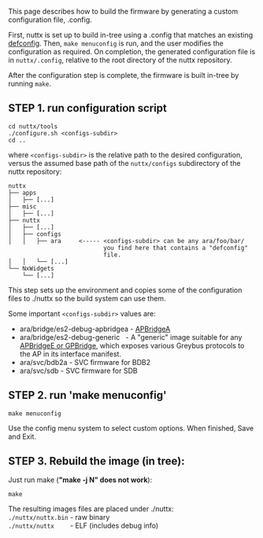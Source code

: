 This page describes how to build the firmware by generating a custom configuration file, .config.

First, nuttx is set up to build in-tree using a .config that matches an existing [defconfig](Build-default-config). Then, `make menuconfig` is run, and the user modifies the configuration as required.  On completion, the generated configuration file is in `nuttx/.config`, relative to the root directory of the nuttx repository.

After the configuration step is complete, the firmware is built in-tree by running `make`.

## STEP 1. run configuration script

```
cd nuttx/tools
./configure.sh <configs-subdir>
cd ..
```

where `<configs-subdir>` is the relative path to the desired configuration, versus the assumed base 
path of the `nuttx/configs` subdirectory of the nuttx repository:

```
nuttx
├── apps
│   ├── [...]
├── misc
│   ├── [...]
├── nuttx
│   ├── [...]
│   ├── configs
│   │   ├── ara     <----- <configs-subdir> can be any ara/foo/bar/
                           you find here that contains a "defconfig"
                           file.
│   │   └── [...]
└── NxWidgets
    └── [...]
```

This step sets up the environment and copies some of the configuration files to ./nuttx so the build system can use them.

Some important `<configs-subdir>` values are:

- ara/bridge/es2-debug-apbridgea - [APBridgeA](Hardware-Overview#toshiba-bridge-asics)
- ara/bridge/es2-debug-generic   - A "generic" image suitable for any [APBridgeE or GPBridge](Hardware-Overview#toshiba-bridge-asics), which exposes various Greybus protocols to the AP in its interface manifest.
- ara/svc/bdb2a - SVC firmware for BDB2
- ara/svc/sdb - SVC firmware for SDB

## STEP 2. run 'make menuconfig'

`make menuconfig`

Use the config menu system to select custom options.
When finished, Save and Exit.

## STEP 3. Rebuild the image (in tree):

Just run make (**"make -j N" does not work**):

```
make
```

The resulting images files are placed under ./nuttx:  
`./nuttx/nuttx.bin` - raw binary  
`./nuttx/nuttx    ` - ELF (includes debug info)

